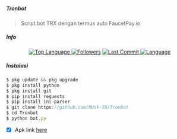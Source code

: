 ##### Tronbot
> Script bot TRX dengan termux auto FaucetPay.io
##### Info
<p align="center">
 <a href="https://github.com/Musk-ID">
    <img alt="Top Language" src="https://img.shields.io/github/languages/top/Musk-ID/Tronbot.svg"/>
  </a>
<a href="https://github.com/Musk-ID/followers">
  <img title="Followers" src="https://img.shields.io/github/followers/Musk-ID?label=Followers&color=blue&style=flat-square"></a>
<a href="https://github.com/Musk-ID/Anime-Tracker/stargazers/">
<a href="https://github.com/Musk-ID">
  <img alt="Last Commit" src="https://img.shields.io/github/last-commit/Musk-ID/Tronbot.svg"/>
</a>
<a href="https://github.com/Musk-ID">
  <img alt="Language" src="https://img.shields.io/github/languages/count/Musk-ID/Tronbot.svg"/>
</a>
</div>
</p>

##### Instalasi
```js
$ pkg update && pkg upgrade
$ pkg install python
$ pkg install git
$ pip install requests
$ pip install ini-parser
$ git clone https://github.com/Musk-ID/Tronbot
$ cd Tronbot
$ python bot.py
```
- [X] Apk link [here](https://play.google.com/store/apps/details?id=com.earncrypto.litecoin)

